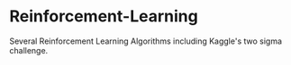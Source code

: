 # Reinforcement-Learning
Several Reinforcement Learning Algorithms including Kaggle's two sigma challenge.
